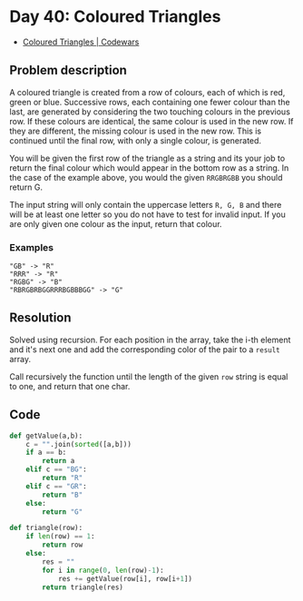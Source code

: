 # Day 40: Coloured Triangles

- [Coloured Triangles | Codewars](https://www.codewars.com/kata/5a25ac6ac5e284cfbe000111)

## Problem description

A coloured triangle is created from a row of colours, each of which is red, green or blue. Successive rows, each containing one fewer colour than the last, are generated by considering the two touching colours in the previous row. If these colours are identical, the same colour is used in the new row. If they are different, the missing colour is used in the new row. This is continued until the final row, with only a single colour, is generated.

You will be given the first row of the triangle as a string and its your job to return the final colour which would appear in the bottom row as a string. In the case of the example above, you would the given `RRGBRGBB` you should return G.

The input string will only contain the uppercase letters `R, G, B` and there will be at least one letter so you do not have to test for invalid input.
If you are only given one colour as the input, return that colour.

### Examples

```text
"GB" -> "R"
"RRR" -> "R"
"RGBG" -> "B"
"RBRGBRBGGRRRBGBBBGG" -> "G"
```

## Resolution

Solved using recursion. For each position in the array, take the i-th element and it's next one and add the corresponding color of the pair to a `result` array.

Call recursively the function until the length of the given `row` string is equal to one, and return that one char.

## Code

```python
def getValue(a,b):
    c = "".join(sorted([a,b]))
    if a == b:
        return a
    elif c == "BG":
        return "R"
    elif c == "GR":
        return "B"
    else:
        return "G"

def triangle(row):
    if len(row) == 1:
        return row
    else:
        res = ""
        for i in range(0, len(row)-1):
            res += getValue(row[i], row[i+1])
        return triangle(res)
```
